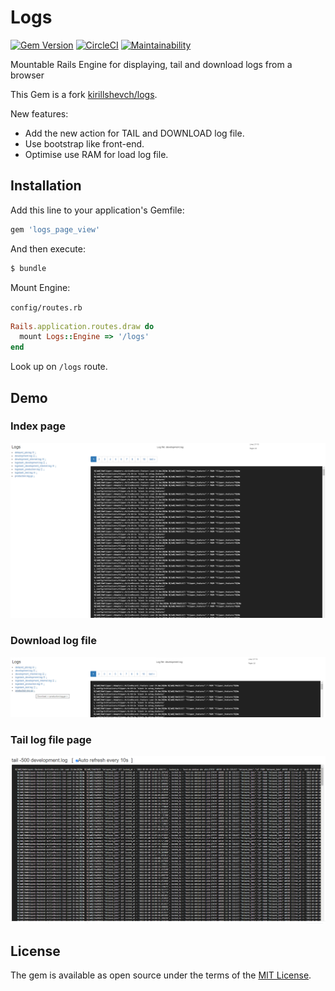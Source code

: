 # Logs
[![Gem Version](https://badge.fury.io/rb/logs.svg)](https://badge.fury.io/rb/logs)
[![CircleCI](https://circleci.com/gh/kirillshevch/logs.svg?style=shield&circle-token=5e904bb791d31a5f8bd06b0cf29746f69aeb6caa)](https://circleci.com/gh/kirillshevch/logs)
[![Maintainability](https://api.codeclimate.com/v1/badges/c121e93550b2e6e4d2ae/maintainability)](https://codeclimate.com/github/kirillshevch/logs/maintainability)

Mountable Rails Engine for displaying, tail and download logs from a browser

This Gem is a fork [kirillshevch/logs](https://github.com/kirillshevch/logs).

New features:

- Add the new action for TAIL and DOWNLOAD log file.
- Use bootstrap like front-end.
- Optimise use RAM for load log file.


## Installation
Add this line to your application's Gemfile:

```ruby
gem 'logs_page_view'
```

And then execute:
```bash
$ bundle
```

Mount Engine:

`config/routes.rb`
```ruby
Rails.application.routes.draw do
  mount Logs::Engine => '/logs'
end
```

Look up on `/logs` route.

## Demo

### Index page
![Logs](https://github.com/pengfeidong/logs_page_view/blob/master/log_index.png "Logs")

### Download log file
![Logs](https://github.com/pengfeidong/logs_page_view/blob/master/log_download.png "Logs")

### Tail log file page
![Logs](https://github.com/pengfeidong/logs_page_view/blob/master/log_tail.png "Logs")

## License
The gem is available as open source under the terms of the [MIT License](http://opensource.org/licenses/MIT).
